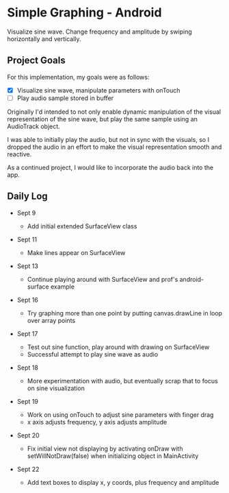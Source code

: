 # Simple Graphing - Android

Visualize sine wave. Change frequency and amplitude by swiping horizontally and vertically.

## Project Goals
For this implementation, my goals were as follows:
- [x] Visualize sine wave, manipulate parameters with onTouch
- [ ] Play audio sample stored in buffer

Originally I'd intended to not only enable dynamic manipulation of the visual representation of the sine wave, but play the same sample using an AudioTrack object.

I was able to initially play the audio, but not in sync with the visuals, so I dropped the audio in an effort to make the visual representation smooth and reactive.

As a continued project, I would like to incorporate the audio back into the app.

## Daily Log

* Sept 9
  * Add initial extended SurfaceView class

* Sept 11
  * Make lines appear on SurfaceView
    
* Sept 13
  * Continue playing around with SurfaceView and prof's android-surface example
    
* Sept 16
  * Try graphing more than one point by putting canvas.drawLine in loop over array points
    
* Sept 17
  * Test out sine function, play around with drawing on SurfaceView
  * Successful attempt to play sine wave as audio
    
* Sept 18
  * More experimentation with audio, but eventually scrap that to focus on sine visualization

* Sept 19
  * Work on using onTouch to adjust sine parameters with finger drag
  * x axis adjusts frequency, y axis adjusts amplitude

* Sept 20
  * Fix initial view not displaying by activating onDraw with setWillNotDraw(false) when initializing object in MainActivity

* Sept 22
  * Add text boxes to display x, y coords, plus frequency and amplitude
